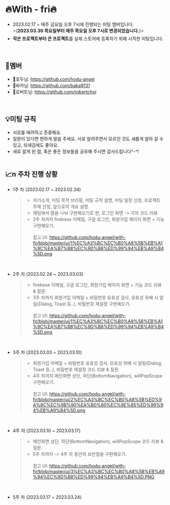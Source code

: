 # :fire:With - fri:fire:
- 2023.02.17 ~ 매주 금요일 오후 7시에 진행되는 미팅 멤버입니다.<br> :star:(**2023.03.30 목요일부터 매주 목요일 오후 7시로 변경되었습니다.**):star:
- **작은 프로젝트부터 큰 프로젝트**를 실제 스토어에 등록하기 위해 시작한 미팅입니다.
<br>

## :busts_in_silhouette:멤버
- :bust_in_silhouette:호두님: https://github.com/hodu-angel
- :bust_in_silhouette:바카님: https://github.com/baka9131
- :bust_in_silhouette:로버트님: https://github.com/robertchoi
<br>

## :bulb:미팅 규칙
- 서로를 배려하고 존중해요.
- 질문이 있다면 편하게 말씀 주세요. 서로 알려주면서 모르던 것도 새롭게 알아 갈 수 있고, 되새김에도 좋아요.
- 새로 알게 된 점, 혹은 좋은 정보들을 공유해 주시면 감사드립니다^-^!
<br><br>

## :chart_with_upwards_trend:n 주차 진행 상황
- 1주 차 (2023.02.17 ~ 2023.02.24)
  > - 자기소개, 미팅 목적 브리핑, 미팅 규칙 설명, 미팅 일정 선정, 프로젝트 주제 선정, 앞으로의 개요 설명.
  > - 채팅에서 말씀 나눠 구현해오기로 한, 로그인 화면 -> 각자 코드 리뷰.
  > - 2주 차까지 firebase 이메일, 구글 로그인, 회원가입 페이지 화면 + 기능 구현해오기.<br><br>
  참고 UI: https://github.com/hodu-angel/with-fir/blob/master/ui/1%EC%A3%BC%EC%B0%A8%5B%EB%A1%9C%EA%B7%B8%EC%9D%B8%ED%99%94%EB%A9%B4%5D.png
<br>
  
- 2주 차 (2023.02.24 ~ 2023.03.03)
  > - firebase 이메일, 구글 로그인, 회원가입 페이지 화면 + 기능 코드 리뷰 & 질문.
  > - 3주 차까지 회원가입 이메일 + 비밀번호 유효성 검사, 유효성 위배 시 알림(Dialog, Toast 등..), 비밀번호 재설정 구현해오기.<br><br>
  참고 UI: https://github.com/hodu-angel/with-fir/blob/master/ui/1%EC%A3%BC%EC%B0%A8%5B%EB%A1%9C%EA%B7%B8%EC%9D%B8%ED%99%94%EB%A9%B4%5D.png
<br>
 
- 3주 차 (2023.03.03 ~ 2023.03.10)
  > - 회원가입 이메일 + 비밀번호 유효성 검사, 유효성 위배 시 알림(Dialog, Toast 등..), 비밀번호 재설정 코드 리뷰 & 질문.
  > - 4주 차까지 메인화면 상단, 하단(BottomNavigation), willPopScope 구현해오기.<br><br>
  참고 UI: https://github.com/hodu-angel/with-fir/blob/master/ui/2%EC%A3%BC%EC%B0%A8%5B%ED%9A%8C%EC%9B%90%EA%B0%80%EC%9E%85%ED%99%94%EB%A9%B4%5D.png
<br>

- 4주 차 (2023.03.10 ~ 2023.03.17)
  > - 메인화면 상단, 하단(BottomNavigation), willPopScope 코드 리뷰 & 질문.
  > - 5주 차까지 -> 4주 차 동안의 보안점을 구현해오기.<br><br> 
  참고 UI: https://github.com/hodu-angel/with-fir/blob/master/ui/3%EC%A3%BC%EC%B0%A8%5B%EB%A9%94%EC%9D%B8%ED%99%94%EB%A9%B4%5D.PNG
<br>

- 5주 차 (2023.03.17 ~ 2023.03.24)
